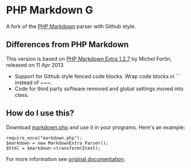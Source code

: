 PHP Markdown G
==============

A fork of the [PHP Markdown](https://github.com/michelf/php-markdown) parser with Github style.

Differences from PHP Markdown
-----------------------------
This version is based on [PHP Markdown Extra 1.2.7](http://michelf.ca/projects/php-markdown/classic/) by Michel Fortin, released on 11 Apr 2013.  

* Support for Github style fenced code blocks. Wrap code blocks in \`\`\` instead of ~~~.
* Code for third party software removed and global settings moved into class.

How do I use this?
------------------
Download [markdown.php](markdown.php?raw=true) and use it in your programs. Here's an example:

    require_once("markdown.php");
    $markdown = new MarkdownExtra_Parser();
    $html = $markdown->transform($text);

For more information see [original documentation](http://michelf.ca/projects/php-markdown/configuration/).